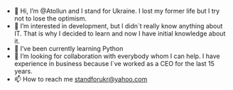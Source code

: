 - 👋 Hi, I’m @Atollun and I stand for Ukraine. I lost my former life but I try not to lose the optimism.
- 👀 I’m interested in development, but I didn`t really know anything about IT. That is why I decided to learn and now I have initial knowledge about it.
- 🌱 I’ve been currently learning Python
- 💞️ I’m looking for collaboration with everybody whom I can help. I have experience in business because I`ve worked as a CEO for the last 15 years. 
- 📫 How to reach me standforukr@yahoo.com

<!---
Atollun/Atollun is a ✨ special ✨ repository because its `README.md` (this file) appears on your GitHub profile.
You can click the Preview link to take a look at your changes.
--->
